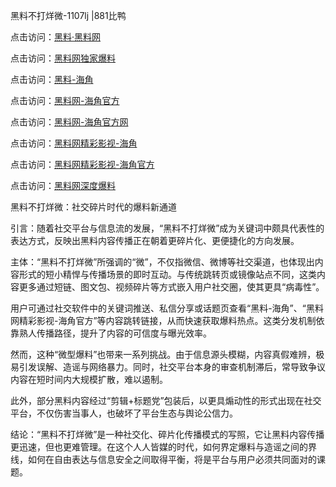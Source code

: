 黑料不打烊微-1107lj |881比鸭

点击访问：<a href="https://heiliaolvzlu3.pages.dev">黑料·黑料网</a>

点击访问：<a href="https://heiliaoyvnrda.pages.dev">黑料网独家爆料</a>

点击访问：<a href="https://heiliaokof3cy.pages.dev">黑料-海角</a>

点击访问：<a href="https://heiliaotlyq53.pages.dev">黑料网-海角官方</a>

点击访问：<a href="https://heiliaoxfe5rb.pages.dev">黑料网-海角官方网</a>

点击访问：<a href="https://heiliaoryrhyu.pages.dev">黑料网精彩影视-海角</a>

点击访问：<a href="https://heiliao9wsbg3.pages.dev">黑料网精彩影视-海角官方</a>

点击访问：<a href="https://heiliao5s28gk.pages.dev">黑料网深度爆料</a>

黑料不打烊微：社交碎片时代的爆料新通道

引言：随着社交平台与信息流的发展，“黑料不打烊微”成为关键词中颇具代表性的表达方式，反映出黑料内容传播正在朝着更碎片化、更便捷化的方向发展。

主体：“黑料不打烊微”所强调的“微”，不仅指微信、微博等社交渠道，也体现出内容形式的短小精悍与传播场景的即时互动。与传统跳转页或镜像站点不同，这类内容更多通过短链、图文包、视频碎片等方式嵌入用户社交圈，使其更具“病毒性”。

用户可通过社交软件中的关键词推送、私信分享或话题页查看“黑料-海角”、“黑料网精彩影视-海角官方”等内容跳转链接，从而快速获取爆料热点。这类分发机制依靠熟人传播路径，提升了内容的可信度与曝光效率。

然而，这种“微型爆料”也带来一系列挑战。由于信息源头模糊，内容真假难辨，极易引发误解、造谣与网络暴力。同时，社交平台本身的审查机制滞后，常导致争议内容在短时间内大规模扩散，难以遏制。

此外，部分黑料内容经过“剪辑+标题党”包装后，以更具煽动性的形式出现在社交平台，不仅伤害当事人，也破坏了平台生态与舆论公信力。

结论：“黑料不打烊微”是一种社交化、碎片化传播模式的写照，它让黑料内容传播更迅速，但也更难管理。在这个人人皆媒的时代，如何界定爆料与造谣之间的界线，如何在自由表达与信息安全之间取得平衡，将是平台与用户必须共同面对的课题。

